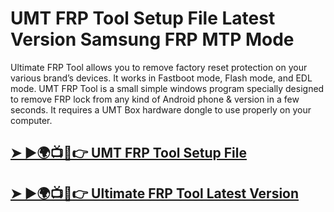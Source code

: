 # UMT FRP Tool Setup File Latest Version Samsung FRP MTP Mode

Ultimate FRP Tool allows you to remove factory reset protection on your various brand’s devices. It works in Fastboot mode, Flash mode, and EDL mode. UMT FRP Tool is a small simple windows program specially designed to remove FRP lock from any kind of Android phone & version in a few seconds. It requires a UMT Box hardware dongle to use properly on your computer. 

## [➤ ►🌍📺📱👉 UMT FRP Tool Setup File](https://tinyurl.com/536bhrn7)

## [➤ ►🌍📺📱👉 Ultimate FRP Tool Latest Version](https://tinyurl.com/536bhrn7)
